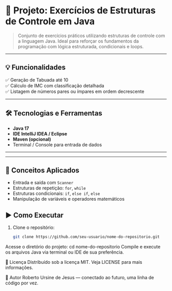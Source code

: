 # 🚀 Projeto: Exercícios de Estruturas de Controle em Java



> Conjunto de exercícios práticos utilizando estruturas de controle com a linguagem Java. Ideal para reforçar os fundamentos da programação com lógica estruturada, condicionais e loops.

---

## 💡 Funcionalidades

✅ Geração de Tabuada até 10  
✅ Cálculo de IMC com classificação detalhada  
✅ Listagem de números pares ou ímpares em ordem decrescente  

---

## 🛠️ Tecnologias e Ferramentas

- **Java 17**
- **IDE IntelliJ IDEA / Eclipse**
- **Maven (opcional)**
- Terminal / Console para entrada de dados

---


---

## 🧠 Conceitos Aplicados

- Entrada e saída com `Scanner`
- Estruturas de repetição: `for`, `while`
- Estruturas condicionais: `if`, `else if`, `else`
- Manipulação de variáveis e operadores matemáticos


## ▶️ Como Executar

1. Clone o repositório:
   ```bash
   git clone https://github.com/seu-usuario/nome-do-repositorio.git

Acesse o diretório do projeto:
cd nome-do-repositorio
Compile e execute os arquivos Java via terminal ou IDE de sua preferência.

📜 Licença
Distribuído sob a licença MIT. Veja LICENSE para mais informações.

🤖 Autor
Roberto Ursine de Jesus — conectado ao futuro, uma linha de código por vez.


